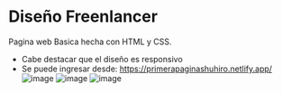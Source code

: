 # Diseño Freenlancer
Pagina web Basica hecha con HTML y CSS.
- Cabe destacar que el diseño es responsivo
- Se puede ingresar desde: https://primerapaginashuhiro.netlify.app/
![image](https://github.com/Shuhiro/Dise.Freenlancer/assets/87096735/b090c6f1-27d2-45e7-816a-fb361f247930)
![image](https://github.com/Shuhiro/Dise.Freenlancer/assets/87096735/379dcfa7-301b-4e2f-9200-325649e968fa)
![image](https://github.com/Shuhiro/Dise.Freenlancer/assets/87096735/050f53a5-22a1-495b-b336-ff25dcdf9c1f)
